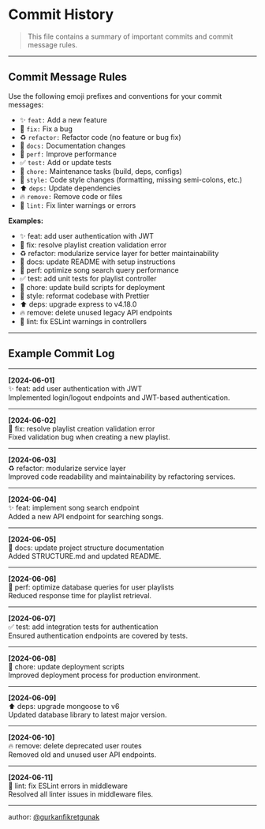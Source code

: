 # Commit History

> This file contains a summary of important commits and commit message rules.

---

## Commit Message Rules

Use the following emoji prefixes and conventions for your commit messages:

- ✨ `feat:` Add a new feature  
- 🐛 `fix:` Fix a bug  
- ♻️ `refactor:` Refactor code (no feature or bug fix)  
- 📝 `docs:` Documentation changes  
- 🚀 `perf:` Improve performance  
- ✅ `test:` Add or update tests  
- 🔧 `chore:` Maintenance tasks (build, deps, configs)  
- 🎨 `style:` Code style changes (formatting, missing semi-colons, etc.)  
- ⬆️ `deps:` Update dependencies  
- 🔥 `remove:` Remove code or files  
- 🚨 `lint:` Fix linter warnings or errors  

**Examples:**

- ✨ feat: add user authentication with JWT
- 🐛 fix: resolve playlist creation validation error
- ♻️ refactor: modularize service layer for better maintainability
- 📝 docs: update README with setup instructions
- 🚀 perf: optimize song search query performance
- ✅ test: add unit tests for playlist controller
- 🔧 chore: update build scripts for deployment
- 🎨 style: reformat codebase with Prettier
- ⬆️ deps: upgrade express to v4.18.0
- 🔥 remove: delete unused legacy API endpoints
- 🚨 lint: fix ESLint warnings in controllers

---

## Example Commit Log

---

**[2024-06-01]**  
✨ feat: add user authentication with JWT  
Implemented login/logout endpoints and JWT-based authentication.

---

**[2024-06-02]**  
🐛 fix: resolve playlist creation validation error  
Fixed validation bug when creating a new playlist.

---

**[2024-06-03]**  
♻️ refactor: modularize service layer  
Improved code readability and maintainability by refactoring services.

---

**[2024-06-04]**  
✨ feat: implement song search endpoint  
Added a new API endpoint for searching songs.

---

**[2024-06-05]**  
📝 docs: update project structure documentation  
Added STRUCTURE.md and updated README.

---

**[2024-06-06]**  
🚀 perf: optimize database queries for user playlists  
Reduced response time for playlist retrieval.

---

**[2024-06-07]**  
✅ test: add integration tests for authentication  
Ensured authentication endpoints are covered by tests.

---

**[2024-06-08]**  
🔧 chore: update deployment scripts  
Improved deployment process for production environment.

---

**[2024-06-09]**  
⬆️ deps: upgrade mongoose to v6  
Updated database library to latest major version.

---

**[2024-06-10]**  
🔥 remove: delete deprecated user routes  
Removed old and unused user API endpoints.

---

**[2024-06-11]**  
🚨 lint: fix ESLint errors in middleware  
Resolved all linter issues in middleware files.

---
author: [@gurkanfikretgunak](https://github.com/gurkanfikretgunak)